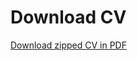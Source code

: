 # Download CV


[Download zipped CV in PDF](https://github.com/JJ/cv/suites/2226969894/artifacts/46134204)

